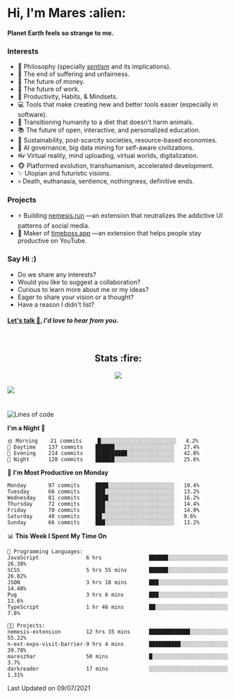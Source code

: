 <h1>Hi, I'm Mares :alien:</h1>

#### Planet Earth feels so strange to me.

### **Interests**

- 🌊 Philosophy (specially [_sentism_][sentismmedium] and its implications).
- 🎯 The end of suffering and unfairness.
- 💸 The future of money.
- 💼 The future of work.
- 🧠 Productivity, Habits, & Mindsets.
- 💻 Tools that make creating new and better tools easier (especially in software).
- 🥗 Transitioning humanity to a diet that doesn't harm animals.
- 📚 The future of open, interactive, and personalized education.
- 🌱 Sustainability, post-scarcity societies, resource-based economies.
- 🤖 AI governance, big data mining for self-aware civilizations.
- 👓 Virtual reality, mind uploading, virtual worlds, digitalization.
- 🐵 Platformed evolution, transhumanism, accelerated development.
- ✨ Utopian and futuristic visions.
- 💀 Death, euthanasia, sentience, nothingness, definitive ends.


### **Projects**

- ⚡ Building [nemesis.run](https://nemesis.run) —an extension that neutralizes the addictive UI patterns of social media.
- 💎 Maker of [timeboss.app](https://timeboss.app) —an extension that helps people stay productive on YouTube.


### **Say Hi :)**

- Do we share any interests?
- Would you like to suggest a collaboration?
- Curious to learn more about me or my ideas?
- Eager to share your vision or a thought?
- Have a reason I didn't list?

#### [Let's talk :wave:.](mailto:mareszhar@gmail.com) _I'd love to hear from you_.

[sentismmedium]: https://medium.com/@mareszhar/born-a-prisoner-a-reflection-about-life-its-struggles-and-a-plan-to-escape-d8566ce9b026

<br>

<h2 align="center">Stats :fire:</h2>

<div align="center">
  <img src="https://github-readme-streak-stats.herokuapp.com?user=mareszhar&theme=black-ice&hide_border=true&stroke=FFFFFF15&ring=DF8FFE&fire=DF8FFE&currStreakLabel=DF8FFE&background=1A232A&currStreakNum=86FFAB&dates=B1AAB3FF">
</div>

<br>

<img src="https://activity-graph.herokuapp.com/graph?username=mareszhar&theme=nord&bg_color=00000000&color=979797&line=DF8FFE&point=00000000&area=true&hide_border=true">

<br>

<h1></h1>

<!--START_SECTION:waka-->
![Lines of code](https://img.shields.io/badge/From%20Hello%20World%20I%27ve%20Written-106488%20lines%20of%20code-blue)

**I'm a Night 🦉** 

```text
🌞 Morning    21 commits     █░░░░░░░░░░░░░░░░░░░░░░░░   4.2% 
🌆 Daytime    137 commits    ██████░░░░░░░░░░░░░░░░░░░   27.4% 
🌃 Evening    214 commits    ██████████░░░░░░░░░░░░░░░   42.8% 
🌙 Night      128 commits    ██████░░░░░░░░░░░░░░░░░░░   25.6%

```
📅 **I'm Most Productive on Monday** 

```text
Monday       97 commits     ████░░░░░░░░░░░░░░░░░░░░░   19.4% 
Tuesday      66 commits     ███░░░░░░░░░░░░░░░░░░░░░░   13.2% 
Wednesday    81 commits     ████░░░░░░░░░░░░░░░░░░░░░   16.2% 
Thursday     72 commits     ███░░░░░░░░░░░░░░░░░░░░░░   14.4% 
Friday       70 commits     ███░░░░░░░░░░░░░░░░░░░░░░   14.0% 
Saturday     48 commits     ██░░░░░░░░░░░░░░░░░░░░░░░   9.6% 
Sunday       66 commits     ███░░░░░░░░░░░░░░░░░░░░░░   13.2%

```


📊 **This Week I Spent My Time On** 

```text
💬 Programming Languages: 
JavaScript               6 hrs               ██████░░░░░░░░░░░░░░░░░░░   26.38% 
SCSS                     5 hrs 55 mins       ██████░░░░░░░░░░░░░░░░░░░   26.02% 
JSON                     3 hrs 18 mins       ███░░░░░░░░░░░░░░░░░░░░░░   14.48% 
Pug                      3 hrs 6 mins        ███░░░░░░░░░░░░░░░░░░░░░░   13.6% 
TypeScript               1 hr 46 mins        ██░░░░░░░░░░░░░░░░░░░░░░░   7.8%

🐱‍💻 Projects: 
nemesis-extension        12 hrs 35 mins      █████████████░░░░░░░░░░░░   55.22% 
n-ext-exps-visit-barrier-9 hrs 4 mins        ██████████░░░░░░░░░░░░░░░   39.78% 
mareszhar                50 mins             █░░░░░░░░░░░░░░░░░░░░░░░░   3.7% 
darkreader               17 mins             ░░░░░░░░░░░░░░░░░░░░░░░░░   1.31%

```


 Last Updated on 09/07/2021
<!--END_SECTION:waka-->

